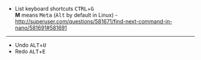* List keyboard shortcuts <kbd>CTRL</kbd>+<kbd>G</kbd>  
**M** means <kbd>Meta</kbd> (<kbd>Alt</kbd> by default in Linux) - http://superuser.com/questions/581671/find-next-command-in-nano/581691#581691

---
* Undo <kbd>ALT</kbd>+<kbd>U</kbd>
* Redo <kbd>ALT</kbd>+<kbd>E</kbd>
